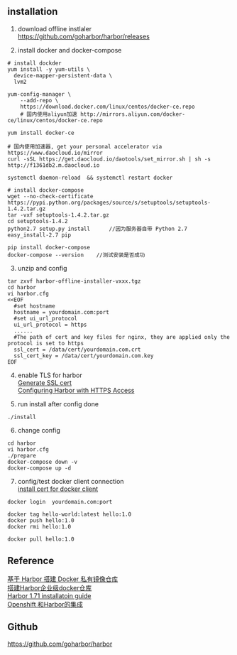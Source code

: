 ## installation
1. download offline instlaler  
https://github.com/goharbor/harbor/releases   

2. install docker and docker-compose
```
# install dockder
yum install -y yum-utils \
  device-mapper-persistent-data \
  lvm2
  
yum-config-manager \
    --add-repo \
    https://download.docker.com/linux/centos/docker-ce.repo  
    # 国内使用aliyun加速 http://mirrors.aliyun.com/docker-ce/linux/centos/docker-ce.repo
    
yum install docker-ce

# 国内使用加速器, get your personal accelerator via https://www.daocloud.io/mirror
curl -sSL https://get.daocloud.io/daotools/set_mirror.sh | sh -s http://f1361db2.m.daocloud.io

systemctl daemon-reload  && systemctl restart docker

# install docker-compose
wget --no-check-certificate https://pypi.python.org/packages/source/s/setuptools/setuptools-1.4.2.tar.gz
tar -vxf setuptools-1.4.2.tar.gz
cd setuptools-1.4.2
python2.7 setup.py install		//因为服务器自带 Python 2.7
easy_install-2.7 pip

pip install docker-compose
docker-compose --version	//测试安装是否成功
```

3. unzip and config
```
tar zxvf harbor-offline-installer-vxxx.tgz
cd harbor
vi harbor.cfg
<<EOF
  #set hostname
  hostname = yourdomain.com:port
  #set ui_url_protocol
  ui_url_protocol = https
  ......
  #The path of cert and key files for nginx, they are applied only the protocol is set to https 
  ssl_cert = /data/cert/yourdomain.com.crt
  ssl_cert_key = /data/cert/yourdomain.com.key
EOF
```

4. enable TLS for harbor  
[Generate SSL cert](https://github.com/jethroau/blogs/blob/master/Docker/tls-auth-registry.md#server-side)  
[Configuring Harbor with HTTPS Access](https://github.com/goharbor/harbor/blob/master/docs/configure_https.md)

5. run install after config done
```
./install
```

6. change config
```
cd harbor
vi harbor.cfg
./prepare 
docker-compose down -v
docker-compose up -d
```

7. config/test docker client connection  
[install cert for docker client](https://github.com/jethroau/blogs/blob/master/Docker/tls-auth-registry.md#install-cert-for-docker-client)  
```
docker login  yourdomain.com:port

docker tag hello-world:latest hello:1.0 
docker push hello:1.0
docker rmi hello:1.0

docker pull hello:1.0
```


## Reference
[基于 Harbor 搭建 Docker 私有镜像仓库](https://zhuanlan.zhihu.com/p/31483386)  
[搭建Harbor企业级docker仓库](https://www.cnblogs.com/pangguoping/p/7650014.html)  
[Harbor 1.71 installatoin guide](http://k8s.unixhot.com/docker/harbor.html#config)  
[Openshift 和Harbor的集成](https://www.cnblogs.com/ericnie/p/10099856.html)


## Github
https://github.com/goharbor/harbor  

